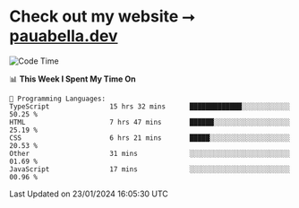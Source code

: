 # Check out my website ⭢ [pauabella.dev](https://pauabella.dev)

<!--START_SECTION:waka-->
![Code Time](http://img.shields.io/badge/Code%20Time-2%2C896%20hrs%205%20mins-blue)

📊 **This Week I Spent My Time On** 

```text
💬 Programming Languages: 
TypeScript               15 hrs 32 mins      █████████████░░░░░░░░░░░░   50.25 % 
HTML                     7 hrs 47 mins       ██████░░░░░░░░░░░░░░░░░░░   25.19 % 
CSS                      6 hrs 21 mins       █████░░░░░░░░░░░░░░░░░░░░   20.53 % 
Other                    31 mins             ░░░░░░░░░░░░░░░░░░░░░░░░░   01.69 % 
JavaScript               17 mins             ░░░░░░░░░░░░░░░░░░░░░░░░░   00.96 % 
```


 Last Updated on 23/01/2024 16:05:30 UTC
<!--END_SECTION:waka-->
